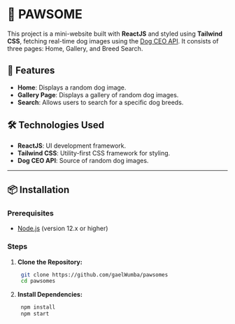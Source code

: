 # 🐶 PAWSOME

This project is a mini-website built with **ReactJS** and styled using **Tailwind CSS**, fetching real-time dog images using the [Dog CEO API](https://dog.ceo/dog-api/). It consists of three pages: Home, Gallery, and Breed Search.

## 🚀 Features

- **Home**: Displays a random dog image.
- **Gallery Page**: Displays a gallery of random dog images.
- **Search**: Allows users to search for a specific dog breeds.

## 🛠️ Technologies Used

- **ReactJS**: UI development framework.
- **Tailwind CSS**: Utility-first CSS framework for styling.
- **Dog CEO API**: Source of random dog images.

---

## 📦 Installation

### Prerequisites

- [Node.js](https://nodejs.org/en/download/) (version 12.x or higher)

### Steps

1. **Clone the Repository:**

   ```bash
    git clone https://github.com/gaelWumba/pawsomes
    cd pawsomes

   ```

2. **Install Dependencies:**

   ```bash
    npm install
    npm start
   ```
